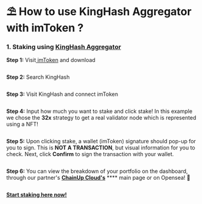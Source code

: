 # ⛱ How to use KingHash Aggregator with imToken ?

### 1.  Staking using [KingHash Aggregator](https://www.kinghash.com/)

**Step 1:**  Visit[ imToken](https://token.im/download) and download

<figure><img src="../../.gitbook/assets/image.png" alt=""><figcaption></figcaption></figure>

**Step 2:**  Search KingHash

<figure><img src="../../.gitbook/assets/image (3).png" alt=""><figcaption></figcaption></figure>

**Step 3:** Visit KingHash and connect imToken

<figure><img src="../../.gitbook/assets/image (7).png" alt=""><figcaption></figcaption></figure>

**Step 4:** Input how much you want to stake and click stake! In this example we chose the **32x** strategy to get a real validator node which is represented using a NFT!

<figure><img src="../../.gitbook/assets/4ce2cc2ff9c9f62161166b9fc16a542.png" alt=""><figcaption></figcaption></figure>

**Step 5:** Upon clicking stake, a wallet (imToken) signature should pop-up for you to sign. This is **NOT A TRANSACTION**, but visual information for you to check. Next, click **Confirm** to sign the transaction with your wallet.

<figure><img src="../../.gitbook/assets/5dc83d3e99c523d3c716b2c0b157048.png" alt=""><figcaption></figcaption></figure>

**Step 6:** You can view the breakdown of your portfolio on the dashboard, through our partner's [**ChainUp Cloud's**](https://cloud.chainup.com/app/eth2.0) **** main page or on Opensea! :ship:

<figure><img src="../../.gitbook/assets/415add8b4ff33203135848cc68ebc63.png" alt=""><figcaption></figcaption></figure>

****[**Start staking here now!**](https://www.kinghash.com/)****
